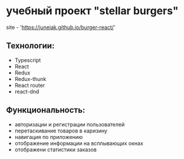 # учебный проект "stellar burgers"
site - 'https://juneiak.github.io/burger-react/'  

## Технологии:
+ Typescript
+ React
+ Redux
+ Redux-thunk
+ React router
+ react-dnd  

## Функциональность:
+ авторизации и регистрации пользователей  
+ перетаскивание товаров в каризину 
+ навигация по приложению
+ отображение информации на всплывающих окнах
+ отображени статистики заказов
